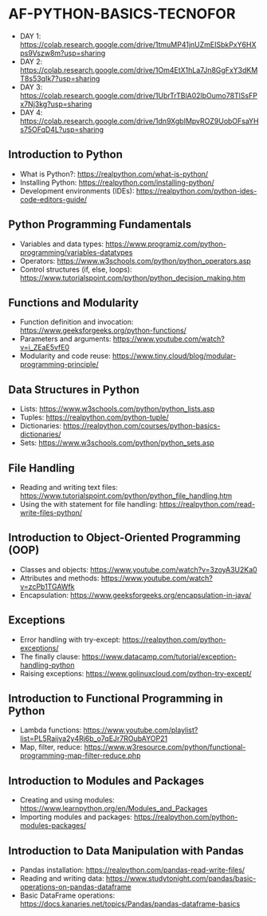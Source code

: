 # AF-PYTHON-BASICS-TECNOFOR

- DAY 1: https://colab.research.google.com/drive/1tmuMP41jnUZmEISbkPxY6HXps9Vszw8m?usp=sharing
- DAY 2: https://colab.research.google.com/drive/1Om4EtX1hLa7Jn8GgFxY3dKMT8s53qIk7?usp=sharing
- DAY 3: https://colab.research.google.com/drive/1UbrTrTBlA02lbOumo78TlSsFPx7Nj3kg?usp=sharing
- DAY 4: https://colab.research.google.com/drive/1dn9XgbIMpvROZ9UobOFsaYHs75OFqD4L?usp=sharing
  
## Introduction to Python

-  What is Python?: https://realpython.com/what-is-python/
-  Installing Python: https://realpython.com/installing-python/
-  Development environments (IDEs): https://realpython.com/python-ides-code-editors-guide/

## Python Programming Fundamentals

-  Variables and data types: https://www.programiz.com/python-programming/variables-datatypes
-  Operators: https://www.w3schools.com/python/python_operators.asp
-  Control structures (if, else, loops): https://www.tutorialspoint.com/python/python_decision_making.htm

## Functions and Modularity

-  Function definition and invocation: https://www.geeksforgeeks.org/python-functions/ 
-  Parameters and arguments: https://www.youtube.com/watch?v=i_ZEaE5vfE0
-  Modularity and code reuse: https://www.tiny.cloud/blog/modular-programming-principle/

## Data Structures in Python

-  Lists: https://www.w3schools.com/python/python_lists.asp
-  Tuples: https://realpython.com/python-tuple/
-  Dictionaries: https://realpython.com/courses/python-basics-dictionaries/
-  Sets: https://www.w3schools.com/python/python_sets.asp

## File Handling

-  Reading and writing text files: https://www.tutorialspoint.com/python/python_file_handling.htm
-  Using the with statement for file handling: https://realpython.com/read-write-files-python/

## Introduction to Object-Oriented Programming (OOP)

-  Classes and objects: https://www.youtube.com/watch?v=3zoyA3U2Ka0
-  Attributes and methods: https://www.youtube.com/watch?v=zcPb1TGAWfk
-  Encapsulation: https://www.geeksforgeeks.org/encapsulation-in-java/

## Exceptions

-  Error handling with try-except: https://realpython.com/python-exceptions/
-  The finally clause: https://www.datacamp.com/tutorial/exception-handling-python
-  Raising exceptions: https://www.golinuxcloud.com/python-try-except/

## Introduction to Functional Programming in Python

-  Lambda functions: https://www.youtube.com/playlist?list=PL5Raijva2y4Rj6b_o7qEJr7ROubAYOP21
-  Map, filter, reduce: https://www.w3resource.com/python/functional-programming-map-filter-reduce.php
  
## Introduction to Modules and Packages

-  Creating and using modules: https://www.learnpython.org/en/Modules_and_Packages
-  Importing modules and packages: https://realpython.com/python-modules-packages/
  
## Introduction to Data Manipulation with Pandas

-  Pandas installation: https://realpython.com/pandas-read-write-files/
-  Reading and writing data: https://www.studytonight.com/pandas/basic-operations-on-pandas-dataframe
-  Basic DataFrame operations: https://docs.kanaries.net/topics/Pandas/pandas-dataframe-basics
